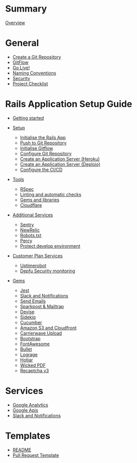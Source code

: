 # Summary

[Overview](README.md)

# General

- [Create a Git Repository](create_git_repository.md)
- [GitFlow](gitflow.md)
- [Go Live!](go_live.md)
- [Naming Conventions](naming_conventions.md)
- [Security](security.md)
- [Project Checklist](checklist.md)

# Rails Application Setup Guide

- [Getting started](ruby_on_rails/README.md)

- [Setup]()
    - [Initialise the Rails App](ruby_on_rails/app_initialisation.md)
    - [Push to Git Repository](ruby_on_rails/first_git_push.md)
    - [Initialise Gitflow](ruby_on_rails/initialise_gitflow.md)
    - [Configure Git Repository](configure_git_repository.md)
    - [Create an Application Server (Heroku)](ruby_on_rails/create_application_server_heroku.md)
    - [Create an Application Server (Deploio)](ruby_on_rails/create_application_server_deploio.md)
    - [Configure the CI/CD](ruby_on_rails/configure_ci.md)
- [Tools]()
    - [RSpec](ruby_on_rails/rspec.md)
    - [Linting and automatic checks](ruby_on_rails/linting_and_automatic_check.md)
    - [Gems and libraries](ruby_on_rails/suggested_libraries.md)
    - [Cloudflare](ruby_on_rails/cloudflare.md)
- [Additional Services]()
    - [Sentry](ruby_on_rails/sentry.md)
    - [NewRelic](ruby_on_rails/newrelic.md)
    - [Robots.txt](ruby_on_rails/robots_txt.md)
    - [Percy](ruby_on_rails/configure_percy.md)
    - [Protect develop environment](ruby_on_rails/environment_protection.md)
- [Customer Plan Services]()
    - [Uptimerobot](ruby_on_rails/uptimerobot.md)
    - [Depfu Security monitoring](ruby_on_rails/depfu.md)

- [Gems]()
    - [Jest](ruby_on_rails/jest.md)
    - [Slack and Notifications](slack_and_notifications.md)
    - [Send Emails](ruby_on_rails/send_emails.md)
    - [Sparkpost & Mailtrap](sparkpost_and_mailtrap.md)
    - [Devise](ruby_on_rails/devise.md)
    - [Sidekiq](ruby_on_rails/sidekiq.md)
    - [Cucumber](ruby_on_rails/cucumber.md)
    - [Amazon S3 and Cloudfront](ruby_on_rails/aws.md)
    - [Carrierwave Upload](ruby_on_rails/carrierwave.md)
    - [Bootstrap](ruby_on_rails/bootstrap.md)
    - [FontAwesome](ruby_on_rails/font_awesome.md)
    - [Bullet](ruby_on_rails/bullet.md)
    - [Lograge](ruby_on_rails/appsignal.md)
    - [Hotjar](ruby_on_rails/hotjar.md)
    - [Wicked PDF](ruby_on_rails/wicked_pdf.md)
    - [Recaptcha v3](ruby_on_rails/recaptcha.md)

# Services

- [Google Analytics](google_analytics.md)
- [Google Apis](google_apis.md)
- [Slack and Notifications](slack_and_notifications.md)


# Templates

- [README](templates/README.md)
- [Pull Request Template](templates/pull_requests_template.md)
